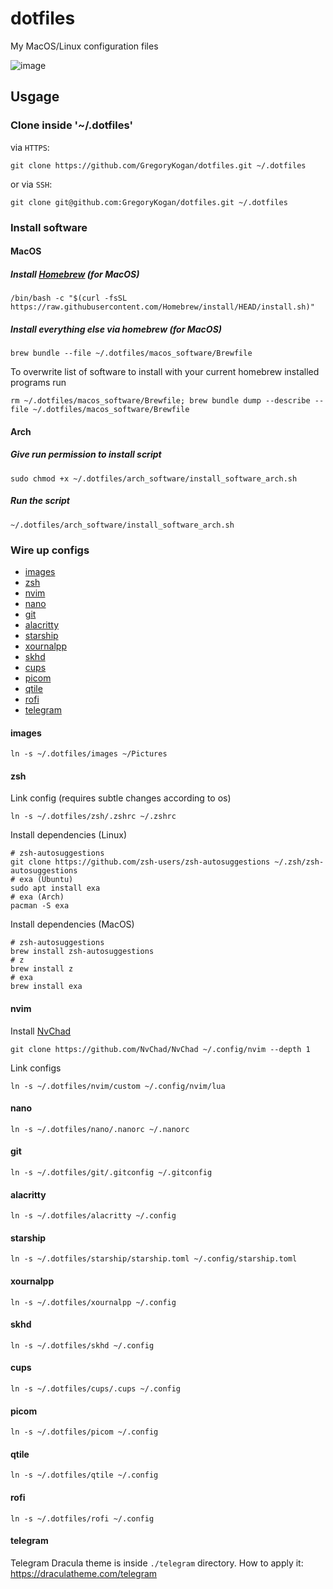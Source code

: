 # dotfiles
My MacOS/Linux configuration files

![image](https://github.com/GregoryKogan/dotfiles/assets/60318411/70570850-a6e6-41bc-a77e-76a39c1dce3c)

## Usgage
### Clone inside '~/.dotfiles'
via `HTTPS`:
```shell
git clone https://github.com/GregoryKogan/dotfiles.git ~/.dotfiles
```
or via `SSH`:
```shell
git clone git@github.com:GregoryKogan/dotfiles.git ~/.dotfiles
```

### Install software
#### MacOS
##### Install [Homebrew](https://brew.sh/) (for MacOS)
```shell
/bin/bash -c "$(curl -fsSL https://raw.githubusercontent.com/Homebrew/install/HEAD/install.sh)"
```
##### Install everything else via homebrew (for MacOS)
```shell
brew bundle --file ~/.dotfiles/macos_software/Brewfile
```
To overwrite list of software to install with your current homebrew installed programs run
```shell
rm ~/.dotfiles/macos_software/Brewfile; brew bundle dump --describe --file ~/.dotfiles/macos_software/Brewfile
```
#### Arch
##### Give run permission to install script
```shell
sudo chmod +x ~/.dotfiles/arch_software/install_software_arch.sh
```
##### Run the script
```shell
~/.dotfiles/arch_software/install_software_arch.sh
```

### Wire up configs
- [images](#images)
- [zsh](#zsh)
- [nvim](#nvim)
- [nano](#nano)
- [git](#git)
- [alacritty](#alacritty)
- [starship](#starship)
- [xournalpp](#xournalpp)
- [skhd](#skhd)
- [cups](#cups)
- [picom](#picom)
- [qtile](#qtile) 
- [rofi](#rofi)
- [telegram](#telegram)

#### images
```shell
ln -s ~/.dotfiles/images ~/Pictures
```

#### zsh
Link config (requires subtle changes according to os)
```shell
ln -s ~/.dotfiles/zsh/.zshrc ~/.zshrc
```
Install dependencies (Linux)
```shell
# zsh-autosuggestions
git clone https://github.com/zsh-users/zsh-autosuggestions ~/.zsh/zsh-autosuggestions
# exa (Ubuntu)
sudo apt install exa
# exa (Arch)
pacman -S exa
```
Install dependencies (MacOS)
```shell
# zsh-autosuggestions
brew install zsh-autosuggestions
# z
brew install z
# exa
brew install exa
```

#### nvim
Install [NvChad](https://nvchad.com/)
```shell
git clone https://github.com/NvChad/NvChad ~/.config/nvim --depth 1
```
Link configs
```shell
ln -s ~/.dotfiles/nvim/custom ~/.config/nvim/lua
```

#### nano
```shell
ln -s ~/.dotfiles/nano/.nanorc ~/.nanorc
```

#### git
```shell
ln -s ~/.dotfiles/git/.gitconfig ~/.gitconfig
```

#### alacritty
```shell
ln -s ~/.dotfiles/alacritty ~/.config
```

#### starship
```shell
ln -s ~/.dotfiles/starship/starship.toml ~/.config/starship.toml
```

#### xournalpp
```shell
ln -s ~/.dotfiles/xournalpp ~/.config
```

#### skhd
```shell
ln -s ~/.dotfiles/skhd ~/.config
```

#### cups
```shell
ln -s ~/.dotfiles/cups/.cups ~/.config
```

#### picom
```shell
ln -s ~/.dotfiles/picom ~/.config
```

#### qtile
```shell
ln -s ~/.dotfiles/qtile ~/.config
```

#### rofi
```shell
ln -s ~/.dotfiles/rofi ~/.config
```

#### telegram 
Telegram Dracula theme is inside `./telegram` directory. How to apply it: https://draculatheme.com/telegram

